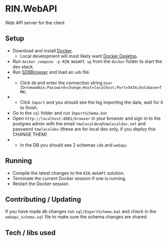 # RIN.WebAPI
Web API server for the client

## Setup
* Download and install [Docker](https://www.docker.com/get-started).
    * Local development will most likely want [Docker Desktop](https://hub.docker.com/editions/community/docker-ce-desktop-windows).
* Run `docker compose -p RIN_WebAPI up` from the `docker` folder to start the dev stack.
* Run [SDBBrowser](https://github.com/themeldingwars/SDBrowser) and load an `sdb` file.
* * Click `DB` and enter the connection string `User ID=tmwadmin;Password=change;Host=localhost;Port=5434;Database=TMW;`
* * Click `Import` and you should see the log importing the data, wait for it to finish.
* Go to the `sql` folder and run `ImportSchema.bat`
* Open `http://localhost:8081/browser` in your browser and sign in to the postgres admin with the email `tmwlocaldev@tmwlocaldev.net` and password `tmwlocaldev` (these are for local dev only, if you deploy this CHANGE THEM)
* * In the DB you should see 2 schemas `sdb` and `webapi`

## Running
* Compile the latest changes to the `RIN.WebAPI` solution.
* Terminate the current Docker session if one is running.
* Restart the Docker session

## Contributing / Updating
If you have made db changes run `sql/ExportSchema.bat` and check in the `webapi_schema.sql` file to make sure the schema changes are shared.

## Tech / libs used
